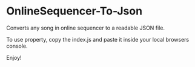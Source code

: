 # OnlineSequencer-To-Json
Converts any song in online sequencer to a readable JSON file.


To use property, copy the index.js and paste it inside your local browsers console.

Enjoy!
